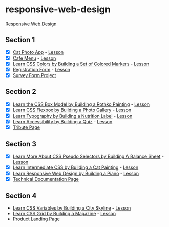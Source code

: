 # responsive-web-design

[Responsive Web Design](https://www.freecodecamp.org/learn/2022/responsive-web-design/)

## Section 1

- [x] [Cat Photo App](/responsive-web-design/section-1/cat-photo-app) - [Lesson](https://www.freecodecamp.org/learn/2022/responsive-web-design/learn-html-by-building-a-cat-photo-app)
- [x] [Cafe Menu](/responsive-web-design/section-1/cafe-menu/index) - [Lesson](https://www.freecodecamp.org/learn/2022/responsive-web-design/learn-basic-css-by-building-a-cafe-menu)
- [x] [Learn CSS Colors by Building a Set of Colored Markers](/responsive-web-design/section-1/learn-css-colors-by-building-a-set-of-colored-markers/index.html) - [Lesson](https://www.freecodecamp.org/learn/2022/responsive-web-design/learn-css-colors-by-building-a-set-of-colored-markers)
- [x] [Registration Form](/responsive-web-design/section-1/learn-html-forms-by-building-a-registration-form/index) - [Lesson](https://www.freecodecamp.org/learn/2022/responsive-web-design/learn-html-forms-by-building-a-registration-form)
- [x] [Survey Form Project](/responsive-web-design/section-1/build-a-survey-form-project/index)

## Section 2

- [x] [Learn the CSS Box Model by Building a Rothko Painting](/responsive-web-design/section-2/learn-the-css-box-model-by-building-a-rothko-painting/index) - [Lesson](https://www.freecodecamp.org/learn/2022/responsive-web-design/learn-the-css-box-model-by-building-a-rothko-painting)
- [x] [Learn CSS Flexbox by Building a Photo Gallery](/responsive-web-design/section-2/learn-css-flexbox-by-building-a-photo-gallery/index) - [Lesson](https://www.freecodecamp.org/learn/2022/responsive-web-design/learn-css-flexbox-by-building-a-photo-gallery)
- [x] [Learn Typography by Building a Nutrition Label](/responsive-web-design/section-2/learn-typography-by-building-a-nutrition-label/index) - [Lesson](https://www.freecodecamp.org/learn/2022/responsive-web-design/learn-typography-by-building-a-nutrition-label)
- [x] [Learn Accessibility by Building a Quiz](/responsive-web-design/section-2/learn-accessibility-by-building-a-quiz/index) - [Lesson](https://www.freecodecamp.org/learn/2022/responsive-web-design/learn-accessibility-by-building-a-quiz)
- [x] [Tribute Page](/responsive-web-design/section-2/build-a-tribute-page-project/index)

## Section 3

- [x] [Learn More About CSS Pseudo Selectors by Building A Balance Sheet](/responsive-web-design/section-3/learn-more-about-css-pseudo-selectors-by-building-a-balance-sheet/index) - [Lesson](https://www.freecodecamp.org/learn/2022/responsive-web-design/learn-more-about-css-pseudo-selectors-by-building-a-balance-sheet)
- [x] [Learn Intermediate CSS by Building a Cat Painting](/responsive-web-design/section-3/learn-intermediate-css-by-building-a-cat-painting/index) - [Lesson](https://www.freecodecamp.org/learn/2022/responsive-web-design/learn-intermediate-css-by-building-a-cat-painting)
- [x] [Learn Responsive Web Design by Building a Piano](/responsive-web-design/section-3/learn-responsive-web-design-by-building-a-piano/index) - [Lesson](https://www.freecodecamp.org/learn/2022/responsive-web-design/learn-responsive-web-design-by-building-a-piano)
- [x] [Technical Documentation Page](/responsive-web-design/section-3/build-a-technical-documentation-page-project/index)

## Section 4

- [Learn CSS Variables by Building a City Skyline]() - [Lesson](https://www.freecodecamp.org/learn/2022/responsive-web-design/learn-css-variables-by-building-a-city-skyline/)
- [Learn CSS Grid by Building a Magazine]() - [Lesson](https://www.freecodecamp.org/learn/2022/responsive-web-design/learn-css-grid-by-building-a-magazine)
- [Product Landing Page]()
